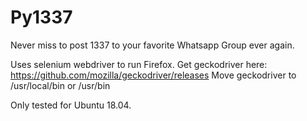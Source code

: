 # Py1337
Never miss to post 1337 to your favorite Whatsapp Group ever again.


Uses selenium webdriver to run Firefox. Get geckodriver here: https://github.com/mozilla/geckodriver/releases
Move geckodriver to /usr/local/bin or /usr/bin


Only tested for Ubuntu 18.04.